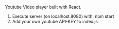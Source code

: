 Youtube Video player built with React.
1. Execute server (on localhost:8080) with: npm start
2. Add your own youtube API-KEY to index.js

